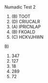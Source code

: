 
Numadic Test 2

1)	(B) TOOT
2)	(D) CRIUCALR
3)	(A) IPRICNLAP
4)	(B) FKOALD
5)	(C) HCKVJHWN

B)
1) 347
2) 127
3) 18
4) 289
5) 72
